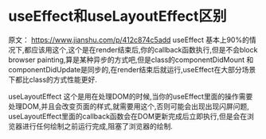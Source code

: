 # useEffect和useLayoutEffect区别
原文： https://www.jianshu.com/p/412c874c5add
useEffect
基本上90%的情况下,都应该用这个,这个是在render结束后,你的callback函数执行,但是不会block browser painting,算是某种异步的方式吧,但是class的componentDidMount 和componentDidUpdate是同步的,在render结束后就运行,useEffect在大部分场景下都比class的方式性能更好.

useLayoutEffect
这个是用在处理DOM的时候,当你的useEffect里面的操作需要处理DOM,并且会改变页面的样式,就需要用这个,否则可能会出现出现闪屏问题, useLayoutEffect里面的callback函数会在DOM更新完成后立即执行,但是会在浏览器进行任何绘制之前运行完成,阻塞了浏览器的绘制.
